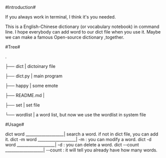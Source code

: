 #Introduction#

If you always work in terminal, I think it's you needed.

This is a English-Chinese dictionary (or vocabulary notebook) in command line.
I hope everybody can add word to our dict file when you use it. Maybe we can make 
a famous Open-source dictionary ,together.


#Tree#

.

├── dict            | dictoinary file

├── dict.py         | main program

├── happy           | some emote

├── README.md       |

├── set             | set file

└── wordlist        | a word list, but now we use the wordlist in system file


#Usage#

dict word
___________________| search a word. if not in dict file, you can add it.
dict -m word
___________________| -m : you can modify a word.
dict -d word
___________________| -d : you can delete a word.
dict --count 
___________________| --count : it will tell you already have how many words.
